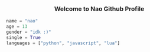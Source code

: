 <h3 align="center">Welcome to Nao Github Profile</h3>

```python
name = "nao"
age = 13
gender = "idk :)"
single = True
languages = ["python", "javascript", "lua"]

```
